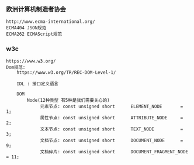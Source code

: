 ### 欧洲计算机制造者协会
    http://www.ecma-international.org/
    ECMA404 JSON规范
    ECMA262 ECMAScript规范

### w3c
    https://www.w3.org/
    Dom规范:
        https://www.w3.org/TR/REC-DOM-Level-1/

        IDL : 接口定义语言

        DOM
            Node(12种类型 有5种是我们需要关心的)
                 元素节点: const unsigned short      ELEMENT_NODE       = 1;
                 属性节点: const unsigned short      ATTRIBUTE_NODE     = 2;
                 文本节点: const unsigned short      TEXT_NODE          = 3;
                 文档节点: const unsigned short      DOCUMENT_NODE      = 9;
                 文档碎片: const unsigned short      DOCUMENT_FRAGMENT_NODE = 11;

